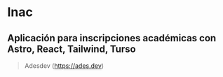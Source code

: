 # Inac
## Aplicación para inscripciones académicas con Astro, React, Tailwind, Turso 
> Adesdev (https://ades.dev)